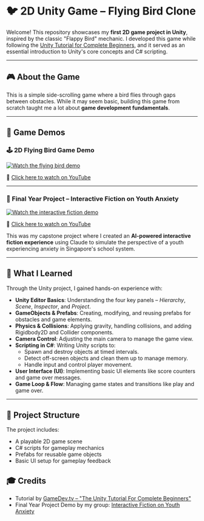# 🐦 2D Unity Game – Flying Bird Clone

Welcome! This repository showcases my **first 2D game project in Unity**, inspired by the classic "Flappy Bird" mechanic. I developed this game while following the [Unity Tutorial for Complete Beginners](https://www.youtube.com/watch?v=XtQMytORBmM), and it served as an essential introduction to Unity's core concepts and C# scripting.

---

## 🎮 About the Game

This is a simple side-scrolling game where a bird flies through gaps between obstacles. While it may seem basic, building this game from scratch taught me a lot about **game development fundamentals**.

---

## 🎥 Game Demos

### 🕹️ 2D Flying Bird Game Demo

[![Watch the flying bird demo](https://img.youtube.com/vi/oVNPEn1TGTY/hqdefault.jpg)](https://www.youtube.com/watch?v=oVNPEn1TGTY)

🔗 [Click here to watch on YouTube](https://www.youtube.com/watch?v=oVNPEn1TGTY)

---

### 🧠 Final Year Project – Interactive Fiction on Youth Anxiety

[![Watch the interactive fiction demo](https://img.youtube.com/vi/8PEHhoXIsI4/hqdefault.jpg)](https://www.youtube.com/watch?v=8PEHhoXIsI4)

🔗 [Click here to watch on YouTube](https://www.youtube.com/watch?v=8PEHhoXIsI4)

This was my capstone project where I created an **AI-powered interactive fiction experience** using Claude to simulate the perspective of a youth experiencing anxiety in Singapore's school system.

---

## 🧠 What I Learned

Through the Unity project, I gained hands-on experience with:

- **Unity Editor Basics**: Understanding the four key panels – *Hierarchy*, *Scene*, *Inspector*, and *Project*.
- **GameObjects & Prefabs**: Creating, modifying, and reusing prefabs for obstacles and game elements.
- **Physics & Collisions**: Applying gravity, handling collisions, and adding Rigidbody2D and Collider components.
- **Camera Control**: Adjusting the main camera to manage the game view.
- **Scripting in C#**: Writing Unity scripts to:
  - Spawn and destroy objects at timed intervals.
  - Detect off-screen objects and clean them up to manage memory.
  - Handle input and control player movement.
- **User Interface (UI)**: Implementing basic UI elements like score counters and game over messages.
- **Game Loop & Flow**: Managing game states and transitions like  play and game over.

---

## 📁 Project Structure

The project includes:
- A playable 2D game scene
- C# scripts for gameplay mechanics
- Prefabs for reusable game objects
- Basic UI setup for gameplay feedback

## 🎓 Credits

- Tutorial by [GameDev.tv – "The Unity Tutorial For Complete Beginners"](https://www.youtube.com/watch?v=XtQMytORBmM)
- Final Year Project Demo by my group: [Interactive Fiction on Youth Anxiety](https://www.youtube.com/watch?v=8PEHhoXIsI4)


